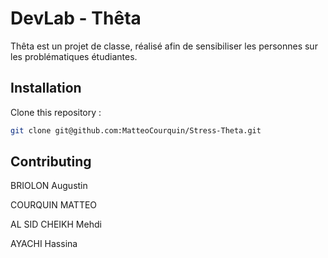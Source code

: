 # DevLab - Thêta 

Thêta est un projet de classe, réalisé afin de sensibiliser les personnes sur les problématiques étudiantes.

## Installation

Clone this repository : 

```bash
git clone git@github.com:MatteoCourquin/Stress-Theta.git
```


## Contributing
BRIOLON Augustin

COURQUIN MATTEO

AL SID CHEIKH Mehdi

AYACHI Hassina 
